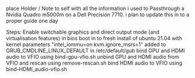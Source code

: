 place Holder / Note to self with all the information i used to Passthrough a Nvidia Quadro m5000m on a Dell Precision 7710.
i plan to update this in to a proper guide one day


Steps:
Enable switchable graphics and direct output mode (and virtualisation features) in bios
boot in to fresh install of ubuntu 21.04 with kernel parameters "intel_iommu=on kvm.ignore_msrs=1" added to GRUB_CMDLINE_LINUX_DEFAULT in /etc/default/gub
bind GPU and HDMI audio to VFIO using bind-gpu-vfio.sh
unbind GPU and HDMI audio from VFIO and rescan using remove-rescan.sh
bind HDMI audio to VFIO using bind-HDMI_audio-vfio.sh

